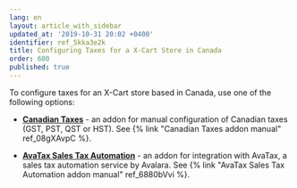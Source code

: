 ```yaml
---
lang: en
layout: article_with_sidebar
updated_at: '2019-10-31 20:02 +0400'
identifier: ref_5kka3e2k
title: Configuring Taxes for a X-Cart Store in Canada
order: 600
published: true
---
```

To configure taxes for an X-Cart store based in Canada, use one of the following options:

   * **[Canadian Taxes](https://market.x-cart.com/addons/canadian-taxes.html)** - an addon for manual configuration of Canadian taxes (GST, PST, QST or HST). See {% link "Canadian Taxes addon manual" ref_08gXAvpC %}.
   
   * **[AvaTax Sales Tax Automation](https://market.x-cart.com/addons/avatax-sales-tax-automation.html)** - an addon for integration with AvaTax, a sales tax automation service by Avalara. See {% link "AvaTax Sales Tax Automation addon manual" ref_6880bVvi %}.
